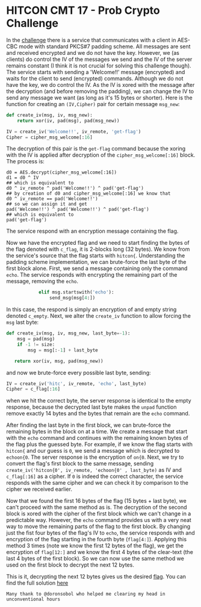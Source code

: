 # HITCON CMT 17 - Prob Crypto Challenge

In the [challenge](prob.py) there is a service that communicates with a client in AES-CBC mode with standard PKCS#7 padding scheme. All messages are sent and received encrypted and we do not have the key.
However, we (as clients) do control the IV of the messages we send and the IV of the server remains constant (I think it is not crucial for solving this challenge though).
The service starts with sending a 'Welcome!!' message (encrypted) and waits for the client to send (encrypted) commands.
Although we do not have the key, we do control the IV. As the IV is xored with the message after the decryption (and before removing the padding), we can change the IV to send any message we want (as long as it's 15 bytes or shorter).
Here is the function for creating an `(IV,Cipher)` pair for certain message `msg_new`:
```python
def create_iv(msg, iv, msg_new):
    return xor(iv, pad(msg), pad(msg_new))

IV = create_iv('Welcome!!', iv_remote, 'get-flag')
Cipher = cipher_msg_welcome[:16]
```
The decryption of this pair is the `get-flag` command because the xoring with the IV is applied after decryption of the `cipher_msg_welcome[:16]` block.
The process is:
```
d0 = AES.decrypt(cipher_msg_welcome[:16])
d1 = d0 ^ IV
## which is equivalent to
d0 ^ iv_remote ^ pad('Welcome!!') ^ pad('get-flag')
## by creation of d0 and cipher_msg_welcome[:16] we know that
d0 ^ iv_remote == pad('Welcome!!')
## so we can assign it and get
pad('Welcome!!') ^ pad('Welcome!!') ^ pad('get-flag')
## which is equivalent to
pad('get-flag')
``` 
The service respond with an encryption message containing the flag.

Now we have the encrypted flag and we need to start finding the bytes of the flag denoted with `c_flag`, it is 2-blocks long (32 bytes).
We know from the service's source that the flag starts with `hitcon{`. Understanding  the padding scheme implementation, we can brute-force the last byte of the first block alone.
First, we send a message containing only the command `echo`. The service responds with encrypting the remaining part of the message, removing the `echo`.
```python
            elif msg.startswith('echo'):
                send_msg(msg[4:])
```
In this case, the respond is simply an encryption of and empty string denoted `c_empty`.
Next, we alter the `create_iv` function to allow forcing the `msg` last byte:
```python
def create_iv(msg, iv, msg_new, last_byte=-1):
    msg = pad(msg)
    if -1 != size:
        msg = msg[:-1] + last_byte

   return xor(iv, msg, pad(msg_new))
```
and now we brute-force every possible last byte, sending:
```python
IV = create_iv('hitc', iv_remote, 'echo', last_byte)
Cipher = c_flag[:16]
```
when we hit the correct byte, the server response is identical to the empty response, because the decrypted last byte makes the `unpad` function remove exactly 14 bytes and the bytes that remain are the `echo` command.

After finding the last byte in the first block, we can brute-force the remaining bytes in the block on at a time. We create a message that start with the `echo` command and continues with the remaining known bytes of the flag plus the guessed byte. For example, if we know the flag starts with `hitcon{` and our guess is `0`, we send a message which is decrypted to `echoon{0`. The server response is the encryption of `on{0`. Next, we try to convert the flag's first block to the same message, sending `create_iv('hitcon{0', iv_remote, 'echoon{0' , last_byte)` as IV and `c_flag[:16]` as a cipher. If `0` is indeed the correct character, the service responds with the same cipher and we can check it by comparison to the cipher we received earlier.

Now that we found the first 16 bytes of the flag (15 bytes + last byte), we can't proceed with the same method as is. The decryption of the second block is xored with the cipher of the first block which we can't change in a predictable way. However, the `echo` command provides us with a very neat way to move the remaining parts of the flag to the first block.
By changing just the fist four bytes of the flag's IV to `echo`, the service responds with and encryption of the flag starting in the fourth byte (`flag[4:]`). 
Applying this method 3 times (note we know the first 12 bytes of the flag), we get the encryption of `flag[12:]` and we know the first 4 bytes of the clear-text (the last 4 bytes of the first block). So we can now use the same method we used on the first block to decrypt the next 12 bytes.

This is it, decrypting the next 12 bytes gives us the desired [flag](flag.txt).
You can find the full solution [here](ex.py)

	Many thank to @doronsobol who helped me clearing my head in unconventional hours
